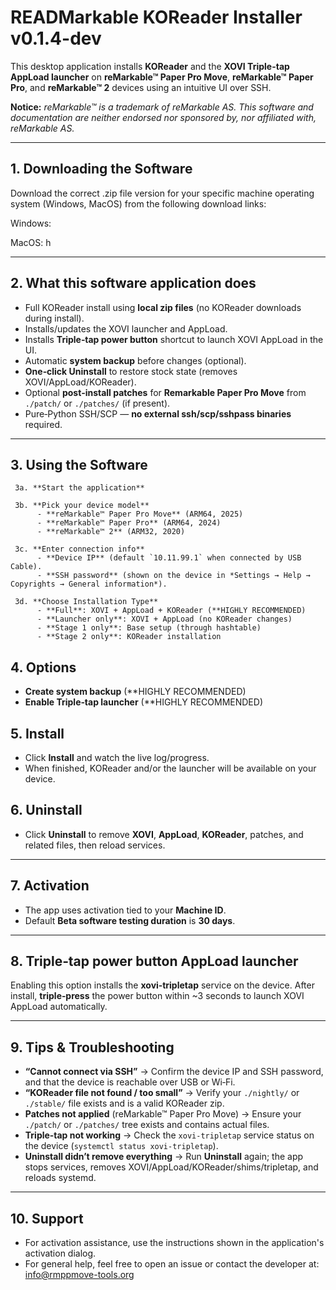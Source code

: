 # READMarkable KOReader Installer v0.1.4-dev

This desktop application installs **KOReader** and the **XOVI Triple-tap AppLoad launcher** on **reMarkable™ Paper Pro Move**, **reMarkable™ Paper Pro**, and **reMarkable™ 2** devices using an intuitive UI over SSH.

**Notice:** *reMarkable™ is a trademark of reMarkable AS. This software and documentation are neither endorsed nor sponsored by, nor affiliated with, reMarkable AS.*

---

## 1. Downloading the Software

Download the correct .zip file version for your specific machine operating system (Windows, MacOS) from the following download links:

Windows:  

MacOS:    h

---

## 2. What this software application does

- Full KOReader install using **local zip files** (no KOReader downloads during install).
- Installs/updates the XOVI launcher and AppLoad.
- Installs **Triple‑tap power button** shortcut to launch XOVI AppLoad in the UI.
- Automatic **system backup** before changes (optional).
- **One‑click Uninstall** to restore stock state (removes XOVI/AppLoad/KOReader).
- Optional **post‑install patches** for **Remarkable Paper Pro Move** from `./patch/` or `./patches/` (if present).
- Pure‑Python SSH/SCP — **no external ssh/scp/sshpass binaries** required.

---

## 3. Using the Software

     3a. **Start the application**

     3b. **Pick your device model**
          - **reMarkable™ Paper Pro Move** (ARM64, 2025)
          - **reMarkable™ Paper Pro** (ARM64, 2024)
          - **reMarkable™ 2** (ARM32, 2020)

     3c. **Enter connection info**
          - **Device IP** (default `10.11.99.1` when connected by USB Cable).
          - **SSH password** (shown on the device in *Settings → Help → Copyrights → General information*).

     3d. **Choose Installation Type**
          - **Full**: XOVI + AppLoad + KOReader (**HIGHLY RECOMMENDED)
          - **Launcher only**: XOVI + AppLoad (no KOReader changes)
          - **Stage 1 only**: Base setup (through hashtable)
          - **Stage 2 only**: KOReader installation

## 4. **Options**
   - **Create system backup** (**HIGHLY RECOMMENDED)
   - **Enable Triple‑tap launcher** (**HIGHLY RECOMMENDED)

## 5. **Install**
   - Click **Install** and watch the live log/progress.
   - When finished, KOReader and/or the launcher will be available on your device.

## 6. **Uninstall**
   - Click **Uninstall** to remove **XOVI**, **AppLoad**, **KOReader**, patches, and related files, then reload services.

---

## 7.  Activation

- The app uses activation tied to your **Machine ID**.
- Default **Beta software testing duration** is **30 days**.

---

## 8. Triple‑tap power button AppLoad launcher

Enabling this option installs the **xovi‑tripletap** service on the device. After install, **triple‑press** the power button within ~3 seconds to launch XOVI AppLoad automatically.

---

## 9. Tips & Troubleshooting

- **“Cannot connect via SSH”** → Confirm the device IP and SSH password, and that the device is reachable over USB or Wi‑Fi.
- **“KOReader file not found / too small”** → Verify your `./nightly/` or `./stable/` file exists and is a valid KOReader zip.
- **Patches not applied** (reMarkable™ Paper Pro Move) → Ensure your `./patch/` or `./patches/` tree exists and contains actual files.
- **Triple‑tap not working** → Check the `xovi-tripletap` service status on the device (`systemctl status xovi-tripletap`).
- **Uninstall didn’t remove everything** → Run **Uninstall** again; the app stops services, removes XOVI/AppLoad/KOReader/shims/tripletap, and reloads systemd.

---

## 10. Support

- For activation assistance, use the instructions shown in the application's activation dialog.
- For general help, feel free to open an issue or contact the developer at: info@rmppmove-tools.org
